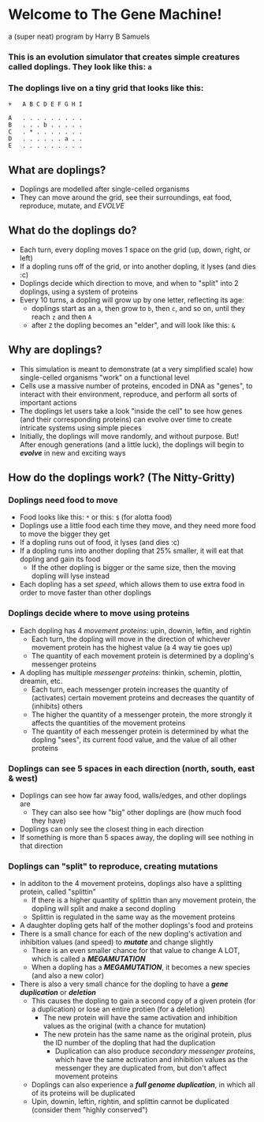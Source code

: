 # Welcome to The Gene Machine!
a (super neat) program by Harry B Samuels

### This is an **evolution simulator** that creates simple creatures called doplings. They look like this: `a`
### The doplings live on a tiny grid that looks like this:
```
+   A B C D E F G H I

A   . . . . . . . . .
B   . . . b . . . . .
C   . * . . . . . . .
D   . . . . . . a . .
E   . . . . . . . . .
```

## What are doplings?
- Doplings are modelled after single-celled organisms
- They can move around the grid, see their surroundings, eat food, reproduce, mutate, and _EVOLVE_

## What do the doplings do?

- Each turn, every dopling moves 1 space on the grid (up, down, right, or left)
- If a dopling runs off of the grid, or into another dopling, it lyses (and dies :c)
- Doplings decide which direction to move, and when to "split" into 2 doplings, using a system of proteins
- Every 10 turns, a dopling will grow up by one letter, reflecting its age:
    - doplings start as an `a`, then grow to `b`, then `c`, and so on, until they reach `z` and then `A`
    - after `Z` the dopling becomes an "elder", and will look like this: `&`

## Why are doplings?
- This simulation is meant to demonstrate (at a very simplified scale) how single-celled organisms "work" on a functional level 
- Cells use a massive number of proteins, encoded in DNA as "genes", to interact with their environment, reproduce, and perform all sorts of important actions
- The doplings let users take a look "inside the cell" to see how genes (and their corresponding proteins) can evolve over time to create intricate systems using simple pieces
- Initially, the doplings will move randomly, and without purpose. But! After enough generations (and a little luck), the doplings will begin to ***evolve*** in new and exciting ways

## How do the doplings work? (The Nitty-Gritty)
### Doplings need food to move
- Food looks like this: `*`          or this: `$`  (for alotta food)
- Doplings use a little food each time they move, and they need more food to move the bigger they get
- If a dopling runs out of food, it lyses (and dies :c)
- If a dopling runs into another dopling that 25% smaller, it will eat that dopling and gain its food
    - If the other dopling is bigger or the same size, then the moving dopling will lyse instead
- Each dopling has a set *speed*, which allows them to use extra food in order to move faster than other doplings
### Doplings decide where to move using proteins
- Each dopling has 4 *movement proteins*: upin, downin, leftin, and rightin
    - Each turn, the dopling will move in the direction of whichever movement protein has the highest value (a 4 way tie goes up)
    - The quantity of each movement protein is determined by a dopling's messenger proteins
- A dopling has multiple *messenger proteins*: thinkin, schemin, plottin, dreamin, etc.
    - Each turn, each messenger protein increases the quantity of (activates) certain movement proteins and decreases the quantity of (inhibits) others
    - The higher the quantity of a messenger protein, the more strongly it affects the quantities of the movement proteins 
    - The quantity of each messenger protein is determined by what the dopling "sees", its current food value, and the value of all other proteins
### Doplings can see 5 spaces in each direction (north, south, east & west)
- Doplings can see how far away food, walls/edges, and other doplings are
    - They can also see how "big" other doplings are (how much food they have)
- Doplings can only see the closest thing in each direction
- If something is more than 5 spaces away, the dopling will see nothing in that direction
### Doplings can "split" to reproduce, creating mutations
- In additon to the 4 movement proteins, doplings also have a splitting protein, called "splittin"
    - If there is a higher quantity of splittin than any movement protein, the dopling will split and make a second dopling
    - Splittin is regulated in the same way as the movement proteins
- A daughter dopling gets half of the mother doplings's food and proteins 
- There is a small chance for each of the new dopling's activation and inhibition values (and speed) to ***mutate*** and change slightly
    - There is an even smaller chance for that value to change A LOT, which is called a ***MEGAMUTATION***
    - When a dopling has a ***MEGAMUTATION***, it becomes a new species (and also a new color)
- There is also a very small chance for the dopling to have a ***gene duplication*** or ***deletion***
    - This causes the dopling to gain a second copy of a given protein (for a duplication) or lose an entire protien (for a deletion)
        - The new protein will have the same activation and inhibition values as the original (with a chance for mutation)
        - The new protein has the same name as the original protein, plus the ID number of the dopling that had the duplication
            - Duplication can also produce *secondary messenger proteins*, which have the same activation and inhibition values as the messenger they are duplicated from, but don't affect movement proteins
    - Doplings can also experience a ***full genome duplication***, in which all of its proteins will be duplicated
    - Upin, downin, leftin, rightin, and splittin cannot be duplicated (consider them "highly conserved")
          
